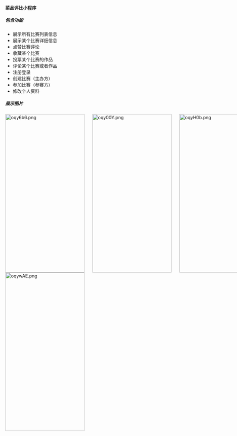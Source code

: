 #### 菜品评比小程序
##### 包含功能
- 展示所有比赛列表信息
- 展示某个比赛详细信息
- 点赞比赛评论
- 收藏某个比赛
- 投票某个比赛的作品
- 评论某个比赛或者作品
- 注册登录
- 创建比赛（主办方）
- 参加比赛（参赛方）
- 修改个人资料

##### 展示图片
<div style="display:flex;width: 800px;flex-wrap: wrap; justify-content: space-between;">
        <img style="height: 500px; width: 250px;" src="https://www.helloimg.com/images/2023/05/06/oqy6b6.md.png" alt="oqy6b6.png" border="0" />
        <img style="height: 500px; width: 250px;" src="https://www.helloimg.com/images/2023/05/06/oqy00Y.md.png" alt="oqy00Y.png" border="0" />
        <img style="height: 500px; width: 250px;" src="https://www.helloimg.com/images/2023/05/06/oqyH0b.md.png" alt="oqyH0b.png" border="0" />
        <img style="height: 500px; width: 250px;" src="https://www.helloimg.com/images/2023/05/06/oqywAE.md.png" alt="oqywAE.png" border="0" />
        </div>

